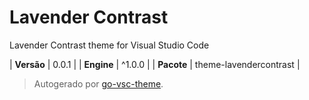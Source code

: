 # Lavender Contrast

Lavender Contrast theme for Visual Studio Code

| **Versão** | 0.0.1 |
| **Engine** | ^1.0.0 |
| **Pacote** | theme-lavendercontrast |

> Autogerado por [go-vsc-theme](https://github.com/natalbu/go-vsc-theme).
